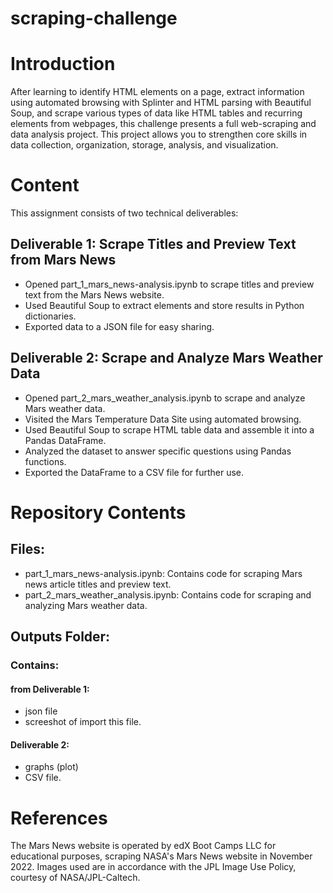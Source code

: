 # scraping-challenge
# Introduction

After learning to identify HTML elements on a page, extract information using automated browsing with Splinter and HTML parsing with Beautiful Soup, and scrape various types of data like HTML tables and recurring elements from webpages, this challenge presents a full web-scraping and data analysis project. This project allows you to strengthen core skills in data collection, organization, storage, analysis, and visualization.

# Content
This assignment consists of two technical deliverables:

## Deliverable 1: Scrape Titles and Preview Text from Mars News

- Opened part_1_mars_news-analysis.ipynb to scrape titles and preview text from the Mars News website.
- Used Beautiful Soup to extract elements and store results in Python dictionaries.
- Exported data to a JSON file for easy sharing.


## Deliverable 2: Scrape and Analyze Mars Weather Data

- Opened part_2_mars_weather_analysis.ipynb to scrape and analyze Mars weather data.
- Visited the Mars Temperature Data Site using automated browsing.
- Used Beautiful Soup to scrape HTML table data and assemble it into a Pandas DataFrame.
- Analyzed the dataset to answer specific questions using Pandas functions.
- Exported the DataFrame to a CSV file for further use.

# Repository Contents
## Files:
- part_1_mars_news-analysis.ipynb: Contains code for scraping Mars news article titles and preview text.
- part_2_mars_weather_analysis.ipynb: Contains code for scraping and analyzing Mars weather data.

## Outputs Folder:
### Contains:
#### from Deliverable 1:
- json file  
- screeshot of import this file.
#### Deliverable 2:
- graphs (plot)
- CSV file.

  
# References
The Mars News website is operated by edX Boot Camps LLC for educational purposes, scraping NASA's Mars News website in November 2022.
Images used are in accordance with the JPL Image Use Policy, courtesy of NASA/JPL-Caltech.
